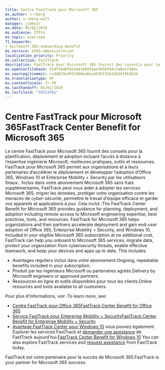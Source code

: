 ```yaml
---
title: Centre FastTrack pour Microsoft 365
ms.author: v-rberg
author: v-rberg-msft
manager: jimmuir
ms.date: 05/02/2019
ms.audience: ITPro
ms.topic: overview
f1_keywords:
- microsoft-365-onboarding-benefit
ms.service: m365-administration
localization_priority: Priority
ms.collection: FastTrack
description: FastTrack pour Microsoft 365 fournit des conseils pour la planification, déploiement et adoption incluant l’accès à distance à l’expertise ingénierie Microsoft, meilleures pratiques, outils et ressources. FastTrack pour Microsoft 365 permet aux organisations et à leurs partenaires d’accélérer le déploiement et développer l’adoption d’Office 365, Windows 10 et Enterprise Mobility + Security par les utilisateurs finaux.
ms.openlocfilehash: 514ff646f015d41008fbae7650764c7a0a1f484c
ms.sourcegitcommit: ccdd833af651980ea6ac655bf32b4262474b35d4
ms.translationtype: HT
ms.contentlocale: fr-FR
ms.lasthandoff: 05/01/2019
ms.locfileid: "33513761"
---
```

# <a name="fasttrack-center-benefit-for-microsoft-365"></a><span data-ttu-id="fbcee-104">Centre FastTrack pour Microsoft 365</span><span class="sxs-lookup"><span data-stu-id="fbcee-104">FastTrack Center Benefit for Microsoft 365</span></span>

<span data-ttu-id="fbcee-p102">Le centre FastTrack pour Microsoft 365 fournit des conseils pour la planification, déploiement et adoption incluant l’accès à distance à l’expertise ingénierie Microsoft, meilleures pratiques, outils et ressources. FastTrack pour Microsoft 365 permet aux organisations et à leurs partenaires d’accélérer le déploiement et développer l’adoption d’Office 365, Windows 10 et Enterprise Mobility + Security par les utilisateurs finaux.. Inclus dans votre abonnement Microsoft 365 sans frais supplémentaires, FastTrack peut vous aider à adopter les services Microsoft 365, migrer les données, protéger votre organisation contre les menaces de cyber-sécurité, permettre le travail d’équipe efficace et garder vos appareils et applications à jour. Cela inclut :</span><span class="sxs-lookup"><span data-stu-id="fbcee-p102">The FastTrack Center Benefit for Microsoft 365 provides guidance for planning, deployment, and adoption including remote access to Microsoft engineering expertise, best practices, tools, and resources. FastTrack for Microsoft 365 helps organizations and their partners accelerate deployment and gain end-user adoption of Office 365, Enterprise Mobility + Security, and Windows 10. Included in your eligible Microsoft 365 subscription at no additional cost, FastTrack can help you onboard to Microsoft 365 services, migrate data, protect your organization from cybersecurity threats, enable effective teamwork, and keep your devices and apps up to date. This includes:</span></span>

- <span data-ttu-id="fbcee-109">Avantages réguliers inclus dans votre abonnement.</span><span class="sxs-lookup"><span data-stu-id="fbcee-109">Ongoing, repeatable benefits included in your subscription.</span></span>
- <span data-ttu-id="fbcee-110">Produit par les ingénieurs Microsoft ou partenaires agréés.</span><span class="sxs-lookup"><span data-stu-id="fbcee-110">Delivery by Microsoft engineers or approved partners.</span></span>
- <span data-ttu-id="fbcee-111">Ressources en ligne et outils disponibles pour tous les clients.</span><span class="sxs-lookup"><span data-stu-id="fbcee-111">Online resources and tools available to all customers.</span></span>
  
<span data-ttu-id="fbcee-112">Pour plus d’informations, voir :</span><span class="sxs-lookup"><span data-stu-id="fbcee-112">To learn more, see:</span></span>

- [<span data-ttu-id="fbcee-113">Centre FastTrack pour Office 365</span><span class="sxs-lookup"><span data-stu-id="fbcee-113">FastTrack Center Benefit for Office 365</span></span>](O365-fasttrack-benefit-for-office-365.md) 
- [<span data-ttu-id="fbcee-114">Service FastTrack pour Enterprise Mobility + Security</span><span class="sxs-lookup"><span data-stu-id="fbcee-114">FastTrack Center Benefit for Enterprise Mobility + Security</span></span>](EMS-fasttrack-benefit-for-EMS.md)
- <span data-ttu-id="fbcee-115">[Avantage FastTrack Center pour Windows 10](Win-10-fasttrack-benefit-for-Windows-10.md) vous pouvez également Explorer les services FastTrack et [demander une assistance](https://go.microsoft.com/fwlink/p/?LinkId=2003903) de FastTrack aujourd'hui.</span><span class="sxs-lookup"><span data-stu-id="fbcee-115">[FastTrack Center Benefit for Windows 10](Win-10-fasttrack-benefit-for-Windows-10.md) You can also explore FastTrack services and [request assistance](https://go.microsoft.com/fwlink/p/?LinkId=2003903) from FastTrack today.</span></span>

<span data-ttu-id="fbcee-116">FastTrack est votre partenaire pour le succès de Microsoft 365.</span><span class="sxs-lookup"><span data-stu-id="fbcee-116">FastTrack is your partner for Microsoft 365 success.</span></span>
  
  

 